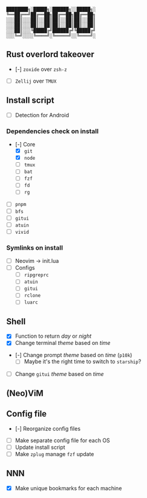
    ████████╗░█████╗░██████╗░░█████╗░
    ╚══██╔══╝██╔══██╗██╔══██╗██╔══██╗
    ░░░██║░░░██║░░██║██║░░██║██║░░██║
    ░░░██║░░░██║░░██║██║░░██║██║░░██║
    ░░░██║░░░╚█████╔╝██████╔╝╚█████╔╝
    ░░░╚═╝░░░░╚════╝░╚═════╝░░╚════╝░

## Rust overlord takeover
- [-] `zoxide` over `zsh-z`
- [ ] `Zellij` over `TMUX`

## Install script
- [ ] Detection for Android

### Dependencies check on install
- [-] Core
  - [x] `git`
  - [x] `node`
  - [ ] `tmux`
  - [ ] `bat`
  - [ ] `fzf`
  - [ ] `fd`
  - [ ] `rg`
- [ ] `pnpm`
- [ ] `bfs`
- [ ] `gitui`
- [ ] `atuin`
- [ ] `vivid`

### Symlinks on install
- [ ] Neovim -> init.lua
- [ ] Configs
  - [ ] `ripgreprc`
  - [ ] `atuin`
  - [ ] `gitui`
  - [ ] `rclone`
  - [ ] `luarc`

## Shell
- [x] Function to return *day* or *night*
- [x] Change terminal *theme* based on *time*
- [-] Change prompt *theme* based on *time* (`p10k`)
  - [ ] Maybe it's the right time to switch to `starship`?
- [ ] Change `gitui` *theme* based on *time*

## (Neo)ViM

## Config file
- [-] Reorganize config files
- [ ] Make separate config file for each OS
- [ ] Update install script
- [ ] Make `zplug` manage `fzf` update

## NNN
- [x] Make unique bookmarks for each machine
